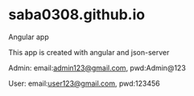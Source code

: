 # saba0308.github.io
Angular app

This app is created with angular and json-server


Admin:
 email:admin123@gmail.com,
 pwd:Admin@123
 
 User:
 email:user123@gmail.com,
 pwd:123456

